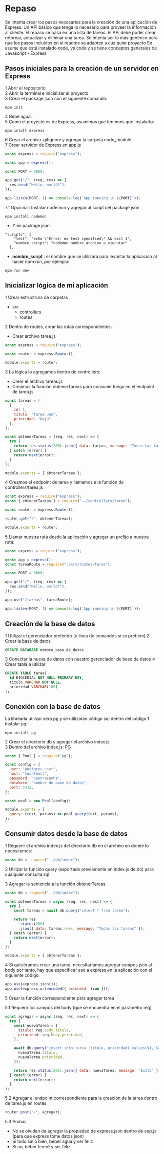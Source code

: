 # Repaso

Se intenta crear los pasos necesarios para la creación de una aplicación de Express.
Un API básico que tenga lo necesario para proveer la información al cliente.
El repaso se basa en una lista de tareas.
El API debe poder crear, retornar, actualizar y eliminar una tarea.
Se intenta ser lo más genérico para que los pasos incluidos en el readme se adapten a cualquier proyecto
Se asume que está instalado node, vs code y se tiene conceptos generales de Javascript - Express

## Pasos iniciales para la creación de un servidor en Express

1 Abrir el repositorio. <br>
2 Abrir la terminal e inicializar el proyecto <br>
3 Crear el package json con el siguiente comando:

```
npm init
```

4 Bebe agua. <br>
5 Como el proyecto es de Express, asumimos que tenemos que instalarlo:

```
npm intall express
```

6 Crear el archivo .gitignore y agregar la carpeta node_module<br>
7 Crear servidor de Express en app.js

```js
const express = require("express");

const app = express();

const PORT = 3000;

app.get("/", (req, res) => {
  res.send("Hello, world!");
});

app.listen(PORT, () => console.log(`App running in ${PORT}`));
```

7.1 Opcional: Instalar nodemon y agregar al script del package json

```
npm install nodemon
```

- Y en package json:

```
"scripts": {
    "test": "echo \"Error: no test specified\" && exit 1",
    "nombre_script": "nodemon nombre_archivo_a_ejecutar"
  },
```

- **nombre_script** : el nombre que se utilizará para levantar la aplicación al hacer npm run, por ejemplo:

```
npm run dev
```

## Inicializar lógica de mi aplicación

1 Crear estructrura de carpetas

- src
  - controllers
  - routes

2 Dentro de routes, crear las rutas correspondientes:

- Crear archivo tarea.js

```js
const express = require("express");

const router = express.Router();

module.exports = router;
```

3 La lógica lo agregamos dentro de controllers:

- Crear el archivo tareas.js
- Creamos la función obtenerTareas para consumir luego en el endpoint de tarea.js

```js
const tareas = [
  {
    id: 1,
    titulo: "Tarea uno",
    prioridad: "baja",
  },
];

const obtenerTareas = (req, res, next) => {
  try {
    return res.status(200).json({ data: tareas, message: "Todas las tareas" });
  } catch (error) {
    return next(error);
  }
};

module.exports = { obtenerTareas };
```

4 Creamos el endpoint de tarea y llamamos a la función de controllers/tarea.js

```js
const express = require("express");
const { obtenerTareas } = require("../controllers/tarea");

const router = express.Router();

router.get("/", obtenerTareas);

module.exports = router;
```

5 Llamar nuestra ruta desde la aplicación y agregar un prefijo a nuestra ruta:

```js
const express = require("express");

const app = express();
const tareaRoute = require("./src/routes/tarea");

const PORT = 3000;

app.get("/", (req, res) => {
  res.send("Hello, world!");
});

app.use("/tareas", tareaRoute);

app.listen(PORT, () => console.log(`App running in ${PORT}`));
```

## Creación de la base de datos

1 Utilizar el gerenciador preferido (o línea de comandos si se prefiere)
2 Crear la base de datos

```sql
CREATE DATABASE nombre_base_de_datos
```

3 Conectar la nueva de datos con nuestro gerenciador de base de datos
4 Crear tabla a utilizar

```sql
CREATE TABLE tarea(
  id BIGSERIAL NOT NULL PRIMARY KEY,
  titulo VARCHAR NOT NULL,
  prioridad VARCHAR(100)
);
```

## Conexión con la base de datos

La librearía utilizar será pg y se utilizarán código sql dentro del código
1 Instalar pg

```
npm install pg
```

2 Crear el directorio db y agregar el archivo index.js <br>
3 Dentro del archivo index.js:
[PG](https://node-postgres.com/api/pool)

```js
const { Pool } = require("pg");

const config = {
  user: "postgres user",
  host: "localhost",
  password: "contrasenha",
  database: "nombre de base de datos",
  port: 5432,
};

const pool = new Pool(config);

module.exports = {
  query: (text, params) => pool.query(text, params),
};
```

## Consumir datos desde la base de datos

1 Requerir el archivo index.js del directorio db en el archivo en donde lo necesitemos:

```js
const db = require("../db/index");
```

2 Utilizar la función query (exportado previamente en index.js de db) para cualquier consulta sql

3 Agregar la sentencia a la función obtenerTareas

```js
const db = require("../db/index");

const obtenerTareas = async (req, res, next) => {
  try {
    const tareas = await db.query("select * from tarea");

    return res
      .status(200)
      .json({ data: tareas.rows, message: "Todas las tareas" });
  } catch (error) {
    return next(error);
  }
};

module.exports = { obtenerTareas };
```

4 Si quisiéramos crear una tarea, necesitaríamos agregar campos json al body por tanto, hay que especificar eso a express en la aplicación con el siguiente código:

```js
app.use(express.json());
app.use(express.urlencoded({ extended: true }));
```

5 Crear la función correspondiente para agregar tarea <br>

5.1 Requerir los campos del body (que se encuentra en el parámetro req)

```js
const agregar = async (req, res, next) => {
  try {
    const nuevaTarea = {
      titulo: req.body.titulo,
      prioridad: req.body.prioridad,
    };

    await db.query("insert into tarea (titulo, prioridad) values($1, $2, )", [
      nuevaTarea.titulo,
      nuevaTarea.prioridad,
    ]);

    return res.status(201).json({ data: nuevaTarea, message: "Éxito" });
  } catch (error) {
    return next(error);
  }
};
```

5.2 Agregar el endpoint correspondiente para la creación de la tarea dentro de tarea.js en routes

```js
router.post("/", agregar);
```

5.3 Probar. <br>

- No se olviden de agregar la propiedad de express.json dentro de app.js (para que express tome datos json)
- Si todo salió bien, beber agua y ser feliz
- Si no, beber tereré y ser feliz

